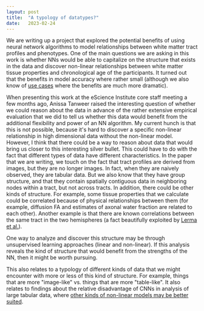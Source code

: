 ```yaml
---
layout: post
title:  "A typology of datatypes?"
date:   2023-02-24
---
```


We are writing up a project that explored the potential benefits of using
neural network algorithms to model relationships between white matter tract
profiles and phenotypes. One of the main questions we are asking in this work
is whether NNs would be able to capitalize on the structure that exists in the
data and discover non-linear relationships between white matter tissue
properties and chronological age of the participants. It turned out that the
benefits in model accuracy where rather small (although we also know of [use cases](https://www.biorxiv.org/content/10.1101/2023.01.17.524459v1) where the
benefits are much more dramatic).

When presenting this work at the eScience Institute core staff meeting a few
months ago, Anissa Tanweer raised the interesting question of whether we could
reason about the data in advance of the rather extensive empirical evaluation
that we did to tell us whether this data would benefit from the additional
flexibility and power of an NN algorithm. My current hunch is that this is not
possible, because it's hard to discover a specific non-linear relationship in
high dimensional data without the non-linear model. However, I think that there
could be a way to reason about data that would bring us closer to this
interesting silver bullet. This could have to do with the fact that different
types of data have different characteristics. In the paper that we are writing,
we touch on the fact that tract profiles are derived from images, but they are
no longer images. In fact, when they are naively observed, they are tabular
data. But we also know that they have group structure, and that they contain
spatially contiguous data in neighboring nodes within a tract, but not across
tracts. In addition, there could be other kinds of structure. For example, some
tissue properties that we calculate could be correlated because of physical
relationships between them (for example, diffusion FA and estimates of axonal
water fraction are related to each other). Another example is that there are
known correlations between the same tract in the two hemispheres (a fact beautifully exploited by [Lerma et al.](https://stanford.edu/~wandell/data/papers/2019-Replication-Generalization-Neuroimage.pdf)).

One way to analyze and discover this structure may be through unsupervised
learning approaches (linear and non-linear). If this analysis reveals the kind
of structure that would benefit from the strengths of the NN, then it might be
worth pursuing.

This also relates to a typology of different kinds of data that we might
encounter with more or less of this kind of structure. For example, things that
are more "image-like" vs. things that are more "table-like". It also relates to
findings about the relative disadvantage of CNNs in analysis of large tabular
data, where [other kinds of non-linear models may be better suited](https://arxiv.org/abs/2207.08815).